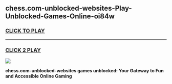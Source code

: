 
## chess.com-unblocked-websites-Play-Unblocked-Games-Online-oi84w
<h3>
<a href="https://premium76.site?title=chess.com-unblocked-websites&ref=25A">CLICK TO PLAY</a></h3>
<hr>

<h3>
<a href="https://premium76.site?title=chess.com-unblocked-websites&ref=25A">CLICK 2 PLAY</a>
  
</h3>

<a href="https://premium76.site?title=chess.com-unblocked-websites&ref=25A"><img src="https://clearcache.store/games.png"></a>


**chess.com-unblocked-websites games unblocked: Your Gateway to Fun and Accessible Online Gaming**
